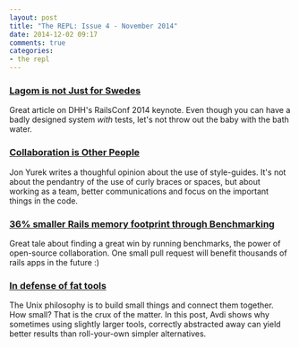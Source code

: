```yaml
---
layout: post
title: "The REPL: Issue 4 - November 2014"
date: 2014-12-02 09:17
comments: true
categories:
- the repl
---
```


### [Lagom is not Just for Swedes][1]

Great article on DHH's RailsConf 2014 keynote. Even though you can have a badly designed system _with_ tests, let's not throw out the baby with the bath water.

### [Collaboration is Other People][2]

Jon Yurek writes a thoughful opinion about the use of style-guides. It's not about the pendantry of the use of curly braces or spaces, but about working as a team, better communications and focus on the important things in the code.

### [36% smaller Rails memory footprint through Benchmarking][3]

Great tale about finding a great win by running benchmarks, the power of open-source collaboration. One small pull request will benefit thousands of rails apps in the future :)

### [In defense of fat tools][4]

The Unix philosophy is to build small things and connect them together. How small? That is the crux of the matter. In this post, Avdi shows why sometimes using slightly larger tools, correctly abstracted away can yield better results than roll-your-own simpler alternatives.

[1]: http://hawkins.io/2014/04/lagom-is-not-just-for-swedes/
[2]: http://robots.thoughtbot.com/collaboration-is-other-people
[3]: http://www.schneems.com/2014/11/07/i-ram-what-i-ram.html
[4]: http://devblog.avdi.org/2014/11/21/in-defense-of-fat-tools/
